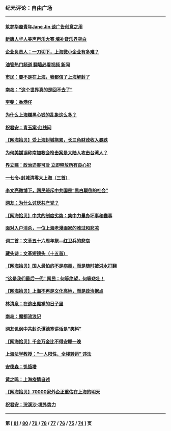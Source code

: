 ### 纪元评论：自由广场
---
#### [筑梦华裔青年Jane Jin 谈广告创意之用](../../pages/nsc993/n13743806.md?05270330) 
#### [新唐人华人美声声乐大赛 填补音乐界空白](../../pages/nsc993/n13746123.md?05270330) 
#### [企业负责人：一刀切下，上海微小企业有多难？](../../pages/nsc993/n13745707.md?05270330) 
#### [油管热门频道 翻墙必看视频 新闻](ok?05270330)
#### [市民：要不是在上海，我都信了上海解封了](../../pages/nsc993/n13744901.md?05270330) 
#### [南岛：“这个世界真的是回不去了”](../../pages/nsc993/n13744880.md?05270330) 
#### [李斐：香港仔](../../pages/nsc993/n13744441.md?05270330) 
#### [为什么上海赚黑心钱的乱象这么多？](../../pages/nsc993/n13743981.md?05270330) 
#### [祝君安：青玉案·红线问](../../pages/nsc993/n13743436.md?05270330) 
#### [【网海拾贝】受上海封城拖累，长三角财政收入暴跌](../../pages/nsc993/n13742554.md?05270330) 
#### [为何美媒误称南加教会枪击案是大陆人攻击台湾人？](../../pages/nsc993/n13740366.md?05270330) 
#### [界立建：政治迫害可耻 立即释放所有良心犯](../../pages/nsc993/n13741069.md?05270330) 
#### [一七令▪封城清零大上海（三首）](../../pages/nsc993/n13741070.md?05270330) 
#### [李文亮微博下，网民怒斥中共国是“黑白颠倒的社会”](../../pages/nsc993/n13739600.md?05270330) 
#### [网友：为什么讨厌共产党？](../../pages/nsc993/n13739580.md?05270330) 
#### [【网海拾贝】中共的制度劣势：集中力量办坏事和蠢事](../../pages/nsc993/n13739491.md?05270330) 
#### [面对入户消杀，一位上海老漫画家的难过和悲凉](../../pages/nsc993/n13737703.md?05270330) 
#### [词二首：文革五十六周年祭—红卫兵的悲哀](../../pages/nsc993/n13738644.md?05270330) 
#### [藏头诗：文革短镜头（十五首）](../../pages/nsc993/n13737993.md?05270330) 
#### [【网海拾贝】国人最怕的不是病毒，而是随时被洪水打翻](../../pages/nsc993/n13737687.md?05270330) 
#### [“这是我们最后一代” 网民：何等绝望，何等悲壮！](../../pages/nsc993/n13737647.md?05270330) 
#### [【网海拾贝】上海不再是文化高地，而是政治据点](../../pages/nsc993/n13735354.md?05270330) 
#### [林清泉：在逃出魔掌的日子里](../../pages/nsc993/n13733918.md?05270330) 
#### [南岛：魔都流浪记](../../pages/nsc993/n13735342.md?05270330) 
#### [网友讥讽中共封杀谭德塞讲话是“笑料”](../../pages/nsc993/n13735319.md?05270330) 
#### [【网海拾贝】千金万金比不得安睡一晚](../../pages/nsc993/n13731924.md?05270330) 
#### [上海法学教授：“一人阳性、全楼转运” 违法](../../pages/nsc993/n13731029.md?05270330) 
#### [安德森：饥饿塔](../../pages/nsc993/n13731189.md?05270330) 
#### [黄之鸣：上海疫情自述](../../pages/nsc993/n13731186.md?05270330) 
#### [【网海拾贝】70000家外企正重估在上海的明天](../../pages/nsc993/n13730549.md?05270330) 
#### [祝君安：浣溪沙‧境外势力](../../pages/nsc993/n13729451.md?05270330) 

---
#### 第 [ [81](./81.md?05270330) / [80](./80.md?05270330) / [79](./79.md?05270330) / [78](./78.md?05270330) / [77](./77.md?05270330) / [76](./76.md?05270330) / [75](./75.md?05270330) / [74](./74.md?05270330) ] 页
